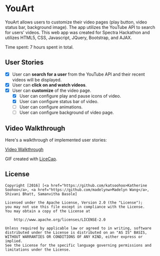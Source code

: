 # YouArt

YouArt allows users to customize their video pages (play button, video status bar, background image). The app utilizes the YouTube API to search for users' videos. This web app was created for Spectra Hackathon and utilizes HTML5, CSS, Javascript, JQuery, Bootstrap, and AJAX.

Time spent: 7 hours spent in total. 

## User Stories

* [x] User can **search for a user** from the YouTube API and their recent videos will be displayed.
* [x] User can **click on and watch videos**.
* [x] User can **customize** of the video page. 
   * [x] User can configure play and pause icons of video.
   * [x] User can configure status bar of video.
   * [ ] User can configure animations.
   * [ ] User can configure background of video page.

## Video Walkthrough

Here's a walkthrough of implemented user stories:

<a href="http://i.imgur.com/JhbpsLx.gifv">Video Walkthrough</a>

GIF created with [LiceCap](http://www.cockos.com/licecap/).


## License

    Copyright [2016] [<a href="https://github.com/katsoohoo>Katherine Soohoo</a>, <a href="https://github.com/madelynw>Madelyn Wang</a>, Shivani Bhatt, Samanvitha Basole]

    Licensed under the Apache License, Version 2.0 (the "License");
    you may not use this file except in compliance with the License.
    You may obtain a copy of the License at

        http://www.apache.org/licenses/LICENSE-2.0

    Unless required by applicable law or agreed to in writing, software
    distributed under the License is distributed on an "AS IS" BASIS,
    WITHOUT WARRANTIES OR CONDITIONS OF ANY KIND, either express or implied.
    See the License for the specific language governing permissions and
    limitations under the License.
